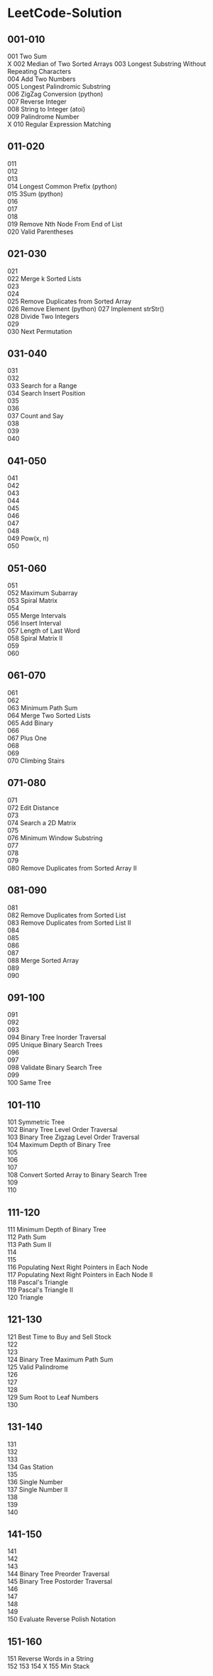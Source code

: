 LeetCode-Solution
=================  

001-010  
-------  
001 Two Sum  
X 002 Median of Two Sorted Arrays
003 Longest Substring Without Repeating Characters  
004 Add Two Numbers  
005 Longest Palindromic Substring  
006 ZigZag Conversion  (python)  
007 Reverse Integer  
008 String to Integer (atoi)  
009 Palindrome Number  
X 010 Regular Expression Matching  
  
011-020  
-------  
011  
012  
013  
014 Longest Common Prefix (python)  
015 3Sum (python)  
016  
017  
018  
019 Remove Nth Node From End of List  
020 Valid Parentheses  
  
021-030  
-------  
021  
022 Merge k Sorted Lists  
023  
024  
025 Remove Duplicates from Sorted Array  
026 Remove Element (python) 
027 Implement strStr()  
028 Divide Two Integers  
029  
030 Next Permutation  
  
031-040  
-------  
031  
032  
033 Search for a Range  
034 Search Insert Position  
035  
036  
037 Count and Say  
038  
039  
040  
  
041-050  
-------  
041  
042  
043  
044  
045  
046  
047  
048  
049 Pow(x, n)  
050    
  
051-060  
-------  
051  
052 Maximum Subarray  
053 Spiral Matrix  
054  
055 Merge Intervals  
056 Insert Interval  
057 Length of Last Word  
058 Spiral Matrix II   
059  
060  

061-070  
-------  
061  
062  
063 Minimum Path Sum  
064 Merge Two Sorted Lists  
065 Add Binary  
066  
067 Plus One  
068  
069  
070 Climbing Stairs  

071-080  
-------  
071   
072 Edit Distance   
073  
074 Search a 2D Matrix  
075  
076 Minimum Window Substring  
077  
078  
079  
080 Remove Duplicates from Sorted Array II  

081-090  
-------  
081  
082 Remove Duplicates from Sorted List  
083 Remove Duplicates from Sorted List II  
084  
085  
086  
087  
088 Merge Sorted Array  
089  
090  
  
091-100  
-------  
091  
092  
093  
094 Binary Tree Inorder Traversal  
095 Unique Binary Search Trees  
096  
097  
098 Validate Binary Search Tree  
099  
100 Same Tree  

101-110  
-------  
101 Symmetric Tree  
102 Binary Tree Level Order Traversal  
103 Binary Tree Zigzag Level Order Traversal  
104 Maximum Depth of Binary Tree  
105  
106  
107  
108 Convert Sorted Array to Binary Search Tree  
109  
110  

111-120  
-------  
111 Minimum Depth of Binary Tree  
112 Path Sum  
113 Path Sum II  
114  
115  
116 Populating Next Right Pointers in Each Node  
117 Populating Next Right Pointers in Each Node II  
118 Pascal's Triangle  
119 Pascal's Triangle II  
120 Triangle   

121-130  
-------  
121 Best Time to Buy and Sell Stock  
122  
123  
124 Binary Tree Maximum Path Sum  
125 Valid Palindrome  
126  
127  
128  
129 Sum Root to Leaf Numbers  
130  

131-140  
-------  
131  
132  
133  
134 Gas Station  
135  
136 Single Number  
137 Single Number II  
138  
139  
140  

141-150  
-------  
141  
142  
143  
144 Binary Tree Preorder Traversal  
145 Binary Tree Postorder Traversal  
146  
147  
148  
149  
150 Evaluate Reverse Polish Notation  
  
151-160  
-------  
151 Reverse Words in a String  
152 
153 
154 
X 155 Min Stack  
